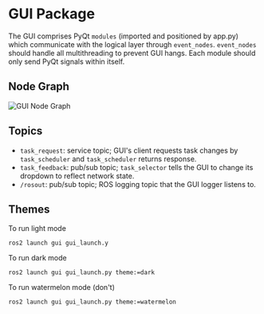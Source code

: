 # GUI Package
The GUI comprises PyQt `modules` (imported and positioned by app.py) which
communicate with the logical layer through `event_nodes`. `event_nodes` should
handle all multithreading to prevent GUI hangs. Each module should only send
PyQt signals within itself.

## Node Graph
![GUI Node Graph](images/GUINetwork.png)

## Topics
- `task_request`: service topic; GUI's client requests task changes by
`task_scheduler` and `task_scheduler` returns response.
- `task_feedback`: pub/sub topic; `task_selector` tells the GUI to change its
dropdown to reflect network state.
- `/rosout`: pub/sub topic; ROS logging topic that the GUI logger listens to.

## Themes
To run light mode
```
ros2 launch gui gui_launch.y
````
To run dark mode
```
ros2 launch gui gui_launch.py theme:=dark
```
To run watermelon mode (don't)
```
ros2 launch gui gui_launch.py theme:=watermelon
```
